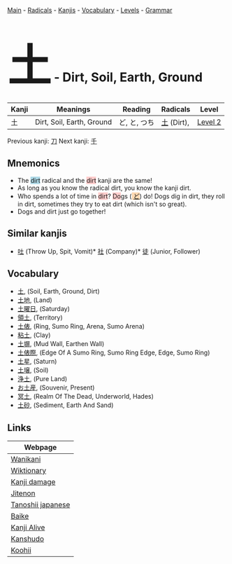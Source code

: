 <style> bigfont {font-size: 100px}</style>
[Main](../README.md) -
[Radicals](../radicals.md) -
[Kanjis](../kanjis.md) -
[Vocabulary](../vocabulary.md) -
[Levels](../levels.md) -
[Grammar](../grammar.md)
# <bigfont> 土</bigfont> - Dirt, Soil, Earth, Ground 

| Kanji | Meanings | Reading | Radicals | Level |
| --- | --- | --- | --- | --- |
| 土 | Dirt, Soil, Earth, Ground | ど, と, つち | [土](../radicals/土.md) (Dirt),  | [Level 2](../levels/wk_level2.md) |

Previous kanji: [刀](刀.md) Next kanji: [千](千.md) 

## Mnemonics
 * The <span style="background-color:#ADD8E6"> dirt</span> radical and the <span style="background-color:#ffcccb"> dirt</span> kanji are the same!
* As long as you know the radical dirt, you know the kanji dirt.
* Who spends a lot of time in <span style="background-color:#ffcccb"> dirt</span>? <span style="background-color:#ffcccb"> Do</span>gs (<span style="background-color:#fed8b1"> [ど](https://jisho.org/search/ど)</span>) do! Dogs dig in dirt, they roll in dirt, sometimes they try to eat dirt (which isn't so great).
* Dogs and dirt just go together!


## Similar kanjis
 * [吐](吐.md) (Throw Up, Spit, Vomit)* [社](社.md) (Company)* [徒](徒.md) (Junior, Follower)


## Vocabulary
 * [土](../vocabulary/土.md), (Soil, Earth, Ground, Dirt)
* [土地](../vocabulary/土.md), (Land)
* [土曜日](../vocabulary/土.md), (Saturday)
* [領土](../vocabulary/土.md), (Territory)
* [土俵](../vocabulary/土.md), (Ring, Sumo Ring, Arena, Sumo Arena)
* [粘土](../vocabulary/土.md), (Clay)
* [土塀](../vocabulary/土.md), (Mud Wall, Earthen Wall)
* [土俵際](../vocabulary/土.md), (Edge Of A Sumo Ring, Sumo Ring Edge, Edge, Sumo Ring)
* [土星](../vocabulary/土.md), (Saturn)
* [土壌](../vocabulary/土.md), (Soil)
* [浄土](../vocabulary/土.md), (Pure Land)
* [お土産](../vocabulary/土.md), (Souvenir, Present)
* [冥土](../vocabulary/土.md), (Realm Of The Dead, Underworld, Hades)
* [土砂](../vocabulary/土.md), (Sediment, Earth And Sand)



## Links 

| Webpage |
| --- |
| [Wanikani          ](https://www.wanikani.com/kanji/土) |
| [Wiktionary        ](https://en.wiktionary.org/wiki/土) |
| [Kanji damage      ](http://www.kanjidamage.com/kanji/search?utf8=✓&q=土) |
| [Jitenon           ](https://jitenon.com/kanji/土) |
| [Tanoshii japanese ](https://www.tanoshiijapanese.com/dictionary/kanji.cfm?k=土) |
| [Baike             ](https://baike.baidu.com/item/土) |
| [Kanji Alive       ](https://app.kanjialive.com/土) |
| [Kanshudo          ](https://www.kanshudo.com/searchmn?q=土) |
| [Koohii            ](https://kanji.koohii.com/study/kanji/土) |
